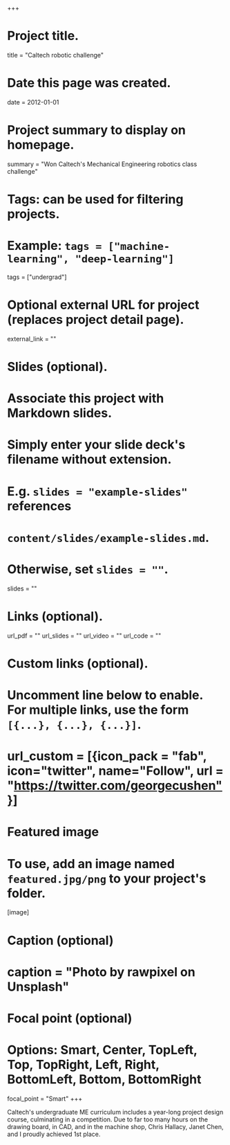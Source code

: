 +++
# Project title.
title = "Caltech robotic challenge"

# Date this page was created.
date = 2012-01-01

# Project summary to display on homepage.
summary = "Won Caltech's Mechanical Engineering robotics class challenge"

# Tags: can be used for filtering projects.
# Example: `tags = ["machine-learning", "deep-learning"]`
tags = ["undergrad"]

# Optional external URL for project (replaces project detail page).
external_link = ""

# Slides (optional).
#   Associate this project with Markdown slides.
#   Simply enter your slide deck's filename without extension.
#   E.g. `slides = "example-slides"` references 
#   `content/slides/example-slides.md`.
#   Otherwise, set `slides = ""`.
slides = ""

# Links (optional).
url_pdf = ""
url_slides = ""
url_video = ""
url_code = ""

# Custom links (optional).
#   Uncomment line below to enable. For multiple links, use the form `[{...}, {...}, {...}]`.
# url_custom = [{icon_pack = "fab", icon="twitter", name="Follow", url = "https://twitter.com/georgecushen"}]

# Featured image
# To use, add an image named `featured.jpg/png` to your project's folder. 
[image]
  # Caption (optional)
  # caption = "Photo by rawpixel on Unsplash"
  
  # Focal point (optional)
  # Options: Smart, Center, TopLeft, Top, TopRight, Left, Right, BottomLeft, Bottom, BottomRight
  focal_point = "Smart"
+++

Caltech's undergraduate ME curriculum includes a year-long project design course, culminating in a competition. Due to far too many hours on the drawing board, in CAD, and in the machine shop, Chris Hallacy, Janet Chen, and I proudly achieved 1st place.
